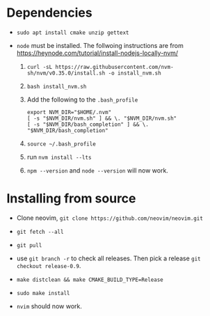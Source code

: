 # Dependencies
* `sudo apt install cmake unzip gettext`

* `node` must be installed. The follwoing instructions are from
  https://heynode.com/tutorial/install-nodejs-locally-nvm/

  1. `curl -sL https://raw.githubusercontent.com/nvm-sh/nvm/v0.35.0/install.sh -o install_nvm.sh`

  2. `bash install_nvm.sh`

  3. Add the following to the `.bash_profile`
     ```
     export NVM_DIR="$HOME/.nvm"
     [ -s "$NVM_DIR/nvm.sh" ] && \. "$NVM_DIR/nvm.sh"
     [ -s "$NVM_DIR/bash_completion" ] && \. "$NVM_DIR/bash_completion"
     ```

  4. `source ~/.bash_profile`

  5. run `nvm install --lts`

  6. `npm --version` and `node --version` will now work.

# Installing from source
* Clone neovim, `git clone https://github.com/neovim/neovim.git`

* `git fetch --all`

* `git pull`

* use `git branch -r` to check all releases. Then pick a release
  `git checkout release-0.9`.

* `make distclean && make CMAKE_BUILD_TYPE=Release`

* `sudo make install`

* `nvim` should now work.
